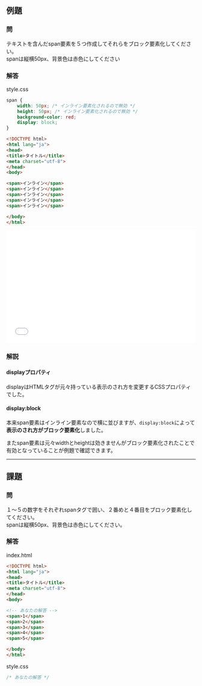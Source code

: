 ## 例題

### 問
テキストを含んだspan要素を５つ作成してそれらをブロック要素化してください。  
spanは縦横50px、背景色は赤色にしてください

### 解答
style.css
```css
span {
	width: 50px; /* インライン要素化されるので無効 */
	height: 50px; /* インライン要素化されるので無効 */
	background-color: red;
	display: block;
}

```

```html
<!DOCTYPE html>
<html lang="ja">
<head>
<title>タイトル</title>
<meta charset="utf-8">
</head>
<body>

<span>インライン</span>
<span>インライン</span>
<span>インライン</span>
<span>インライン</span>
<span>インライン</span>

</body>
</html>
```

<iframe width="100%" height="300" src="//jsfiddle.net/Lvk7dqjh/embedded/result,html,css/" allowfullscreen="allowfullscreen" frameborder="0"></iframe>

### 解説

#### displayプロパティ
displayはHTMLタグが元々持っている表示のされ方を変更するCSSプロパティでした。

#### display:block
本来span要素はインライン要素なので横に並びますが、`display:block`によって**表示のされ方がブロック要素化**しました。

またspan要素は元々widthとheightは効きませんがブロック要素化されたことで有効となっていることが例題で確認できます。


--- 

## 課題

### 問
１〜５の数字をそれぞれspanタグで囲い、２番めと４番目をブロック要素化してください。  
spanは縦横50px、背景色は赤色にしてください。

### 解答

index.html
```html
<!DOCTYPE html>
<html lang="ja">
<head>
<title>タイトル</title>
<meta charset="utf-8">
</head>
<body>

<!-- あなたの解答 -->
<span>1</span>
<span>2</span>
<span>3</span>
<span>4</span>
<span>5</span>

</body>
</html>
```

style.css

```css
/* あなたの解答 */

```

<script language="heredocument" id="default_html"><!-- あなたの解答 -->
<span>1</span>
<span>2</span>
<span>3</span>
<span>4</span>
<span>5</span>
</script>
<script>
var default_html = document.getElementById("default_html").text;
</script>

<script language="heredocument" id="default_css">/\* あなたの解答 \*/
div {

}
</script>
<script>
var default_css = document.getElementById("default_css").text;
</script>